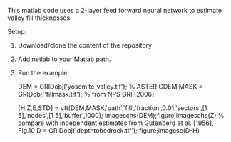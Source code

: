This matlab code uses a 2-layer feed forward neural network to estimate valley fill thicknesses.

Setup:
1. Download/clone the content of the repository
2. Add netlab to your Matlab path.
3. Run the example.

   DEM = GRIDobj('yosemite_valley.tif'); % ASTER GDEM
   MASK = GRIDobj('fillmask.tif');  % from NPS GRI [2006]

   [H,Z,E,STD] = vft(DEM,MASK,'path','fill','fraction',0.01,'sectors',[1 5],'nodes',[1 5],'buffer',1000);
   imageschs(DEM);figure;imageschs(Z)
   % compare with independent estimates from Gutenberg et al. [1956], Fig.10
   D = GRIDobj('depthtobedrock.tif');
   figure;imagesc(D-H)
